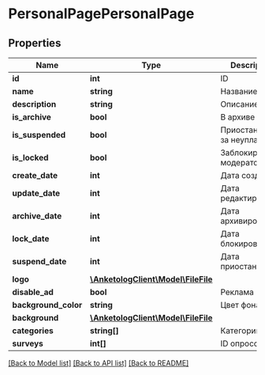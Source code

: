 # PersonalPagePersonalPage

## Properties
Name | Type | Description | Notes
------------ | ------------- | ------------- | -------------
**id** | **int** | ID | 
**name** | **string** | Название | 
**description** | **string** | Описание | 
**is_archive** | **bool** | В архиве | 
**is_suspended** | **bool** | Приостановлена за неуплату | 
**is_locked** | **bool** | Заблокирована модератором | 
**create_date** | **int** | Дата создания | 
**update_date** | **int** | Дата редактирования | [optional] 
**archive_date** | **int** | Дата архивирования | [optional] 
**lock_date** | **int** | Дата блокировки | [optional] 
**suspend_date** | **int** | Дата приостановки | [optional] 
**logo** | [**\AnketologClient\Model\FileFile**](FileFile.md) |  | [optional] 
**disable_ad** | **bool** | Реклама | 
**background_color** | **string** | Цвет фона | 
**background** | [**\AnketologClient\Model\FileFile**](FileFile.md) |  | [optional] 
**categories** | **string[]** | Категории | 
**surveys** | **int[]** | ID опросов | 

[[Back to Model list]](../README.md#documentation-for-models) [[Back to API list]](../README.md#documentation-for-api-endpoints) [[Back to README]](../README.md)


